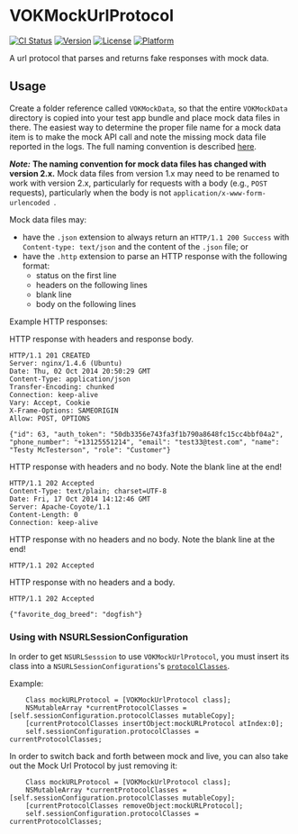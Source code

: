 VOKMockUrlProtocol
==================

[![CI Status](http://img.shields.io/travis/vokal/VOKMockUrlProtocol.svg?style=flat)](https://travis-ci.org/vokal/VOKMockUrlProtocol)
[![Version](https://img.shields.io/cocoapods/v/VOKMockUrlProtocol.svg?style=flat)](http://cocoadocs.org/docsets/VOKMockUrlProtocol)
[![License](https://img.shields.io/cocoapods/l/VOKMockUrlProtocol.svg?style=flat)](http://cocoadocs.org/docsets/VOKMockUrlProtocol)
[![Platform](https://img.shields.io/cocoapods/p/VOKMockUrlProtocol.svg?style=flat)](http://cocoadocs.org/docsets/VOKMockUrlProtocol)

A url protocol that parses and returns fake responses with mock data.

## Usage

Create a folder reference called `VOKMockData`, so that the entire `VOKMockData` directory is copied into your test app bundle and place mock data files in there.  The easiest way to determine the proper file name for a mock data item is to make the mock API call and note the missing mock data file reported in the logs.  The full naming convention is described [here](MockDataNaming.md).

***Note:*** **The naming convention for mock data files has changed with version 2.x.**  Mock data files from version 1.x may need to be renamed to work with version 2.x, particularly for requests with a body (e.g., `POST` requests), particularly when the body is not `application/x-www-form-urlencoded `.

Mock data files may:

- have the `.json` extension to always return an `HTTP/1.1 200 Success` with `Content-type: text/json` and the content of the `.json` file; or
- have the `.http` extension to parse an HTTP response with the following format:
  - status on the first line
  - headers on the following lines
  - blank line
  - body on the following lines

Example HTTP responses:

HTTP response with headers and response body.
```
HTTP/1.1 201 CREATED
Server: nginx/1.4.6 (Ubuntu)
Date: Thu, 02 Oct 2014 20:50:29 GMT
Content-Type: application/json
Transfer-Encoding: chunked
Connection: keep-alive
Vary: Accept, Cookie
X-Frame-Options: SAMEORIGIN
Allow: POST, OPTIONS

{"id": 63, "auth_token": "50db3356e743fa3f1b790a8648fc15cc4bbf04a2", "phone_number": "+13125551214", "email": "test33@test.com", "name": "Testy McTesterson", "role": "Customer"}
```

HTTP response with headers and no body.  Note the blank line at the end!
```
HTTP/1.1 202 Accepted
Content-Type: text/plain; charset=UTF-8
Date: Fri, 17 Oct 2014 14:12:46 GMT
Server: Apache-Coyote/1.1
Content-Length: 0
Connection: keep-alive

```

HTTP response with no headers and no body.  Note the blank line at the end!
```
HTTP/1.1 202 Accepted

```

HTTP response with no headers and a body.
```
HTTP/1.1 202 Accepted

{"favorite_dog_breed": "dogfish"}
```

### Using with NSURLSessionConfiguration

In order to get `NSURLSesssion` to use `VOKMockUrlProtocol`, you must insert its class into a `NSURLSessionConfigurations`'s [`protocolClasses`](https://developer.apple.com/library/prerelease/ios/documentation/Foundation/Reference/NSURLSessionConfiguration_class/index.html#//apple_ref/occ/instp/NSURLSessionConfiguration/protocolClasses).

Example:
```
    Class mockURLProtocol = [VOKMockUrlProtocol class];
    NSMutableArray *currentProtocolClasses = [self.sessionConfiguration.protocolClasses mutableCopy];
    [currentProtocolClasses insertObject:mockURLProtocol atIndex:0];
    self.sessionConfiguration.protocolClasses = currentProtocolClasses;
```
In order to switch back and forth between mock and live, you can also take out the Mock Url Protocol by just removing it:
```
    Class mockURLProtocol = [VOKMockUrlProtocol class];
    NSMutableArray *currentProtocolClasses = [self.sessionConfiguration.protocolClasses mutableCopy];
    [currentProtocolClasses removeObject:mockURLProtocol];
    self.sessionConfiguration.protocolClasses = currentProtocolClasses;
  ```
